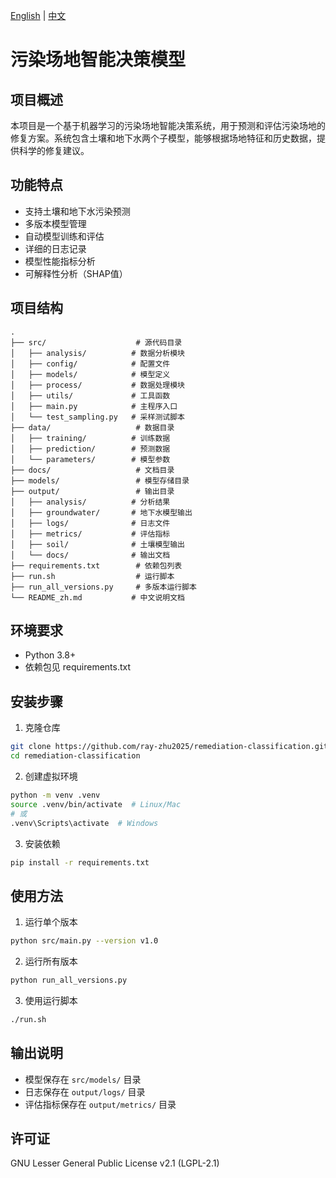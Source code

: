 [English](README.md) | [中文](README_zh.md)

# 污染场地智能决策模型

## 项目概述
本项目是一个基于机器学习的污染场地智能决策系统，用于预测和评估污染场地的修复方案。系统包含土壤和地下水两个子模型，能够根据场地特征和历史数据，提供科学的修复建议。

## 功能特点
- 支持土壤和地下水污染预测
- 多版本模型管理
- 自动模型训练和评估
- 详细的日志记录
- 模型性能指标分析
- 可解释性分析（SHAP值）

## 项目结构

```
.
├── src/                    # 源代码目录
│   ├── analysis/          # 数据分析模块
│   ├── config/            # 配置文件
│   ├── models/            # 模型定义
│   ├── process/           # 数据处理模块
│   ├── utils/             # 工具函数
│   ├── main.py            # 主程序入口
│   └── test_sampling.py   # 采样测试脚本
├── data/                   # 数据目录
│   ├── training/          # 训练数据
│   ├── prediction/        # 预测数据
│   └── parameters/        # 模型参数
├── docs/                   # 文档目录
├── models/                 # 模型存储目录
├── output/                 # 输出目录
│   ├── analysis/          # 分析结果
│   ├── groundwater/       # 地下水模型输出
│   ├── logs/              # 日志文件
│   ├── metrics/           # 评估指标
│   ├── soil/              # 土壤模型输出
│   └── docs/              # 输出文档
├── requirements.txt        # 依赖包列表
├── run.sh                  # 运行脚本
├── run_all_versions.py     # 多版本运行脚本
└── README_zh.md           # 中文说明文档
```

## 环境要求
- Python 3.8+
- 依赖包见 requirements.txt

## 安装步骤
1. 克隆仓库
```bash
git clone https://github.com/ray-zhu2025/remediation-classification.git
cd remediation-classification
```

2. 创建虚拟环境
```bash
python -m venv .venv
source .venv/bin/activate  # Linux/Mac
# 或
.venv\Scripts\activate  # Windows
```

3. 安装依赖
```bash
pip install -r requirements.txt
```

## 使用方法
1. 运行单个版本
```bash
python src/main.py --version v1.0
```

2. 运行所有版本
```bash
python run_all_versions.py
```

3. 使用运行脚本
```bash
./run.sh
```

## 输出说明
- 模型保存在 `src/models/` 目录
- 日志保存在 `output/logs/` 目录
- 评估指标保存在 `output/metrics/` 目录

## 许可证
GNU Lesser General Public License v2.1 (LGPL-2.1) 